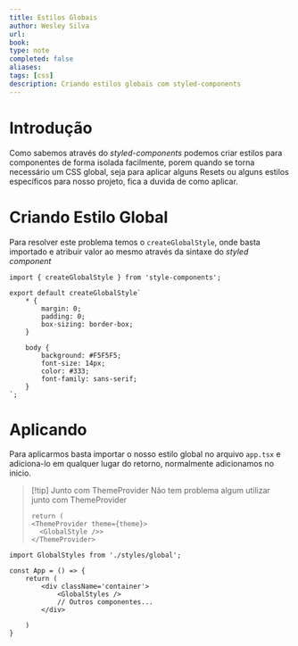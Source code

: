 ```yaml
---
title: Estilos Globais
author: Wesley Silva
url:
book:
type: note
completed: false
aliases:
tags: [css]
description: Criando estilos globais com styled-components
---
```

# Introdução
Como sabemos através do _styled-components_ podemos criar estilos para componentes de forma isolada facilmente, porem quando se torna necessário um CSS global, seja para aplicar alguns Resets ou alguns estilos específicos para nosso projeto, fica a duvida de como aplicar.

# Criando Estilo Global
Para resolver este problema temos o `createGlobalStyle`, onde basta importado e atribuir valor ao mesmo através da sintaxe do _styled component_ 

```tsx
import { createGlobalStyle } from 'style-components';

export default createGlobalStyle`
	* {
		margin: 0;
		padding: 0;
		box-sizing: border-box;
	}
	
	body {
		background: #F5F5F5;
		font-size: 14px;
		color: #333;
		font-family: sans-serif;
	}
`;
```

# Aplicando
Para aplicarmos basta importar o nosso estilo global no arquivo `app.tsx` e adiciona-lo em qualquer lugar do retorno, normalmente adicionamos no inicio.

>[!tip] Junto com ThemeProvider
>Não tem problema algum utilizar junto com ThemeProvider
>```tsx
>return (
><ThemeProvider theme={theme}>	
>	<GlobalStyle />>	
></ThemeProvider>
>```

```tsx
import GlobalStyles from './styles/global';

const App = () => {
	return (
		<div className='container'>
			<GlobalStyles />
			// Outros componentes...
		</div>
		
	)
}
```